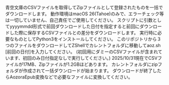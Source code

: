 青空文庫のCSVファイルを取得してZipファイルとして登録されたものを一括でダウンロードします。
動作環境はmacOS 26(Tahoe)のみで、エラーチェック等は一切していません、自己責任でご使用してください。
スクリプトに引数としてyyyymmdd形式で前回ダウンロードした日付を指定すると前回にダウンロードした際に保存するCSVファイルとの差分をダウンロードします。
実行時に必要なものとしてPython3をインストールしてください。
このリポジトリから３つのファイルをダウンロードしてZShellでカレントフォルダに移動してaoz.sh [前回の日付]を入力してください。
(初回用にダミーのCSVファイルが含まれています、初回のみ日付指定なしで実行してください。)
2025/10/31現在でCSVファイルが17MB、Zipファイルが1.2GBほどあります。
カレントフォルダにzipフォルダが作成されて一括ダウンロードが始まります。
ダウンロードが終了したらAozoraEpub変換などで必要なファイルに変換してください。
